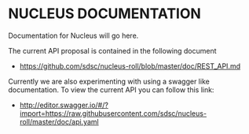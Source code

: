 NUCLEUS DOCUMENTATION
=====================

Documentation for Nucleus will go here.

The current API proposal is contained in the following document

* https://github.com/sdsc/nucleus-roll/blob/master/doc/REST_API.md

Currently we are also experimenting with using a swagger like documentation. To view the current API you can follow this link:

* http://editor.swagger.io/#/?import=https://raw.githubusercontent.com/sdsc/nucleus-roll/master/doc/api.yaml
